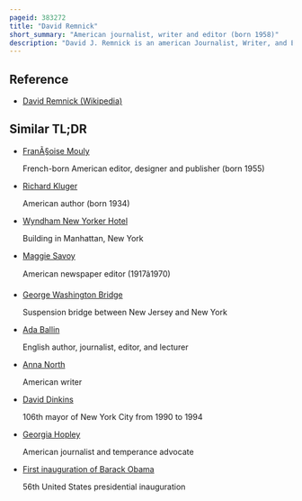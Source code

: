 ```yaml
---
pageid: 383272
title: "David Remnick"
short_summary: "American journalist, writer and editor (born 1958)"
description: "David J. Remnick is an american Journalist, Writer, and Editor. He won a Pulitzer Prize in 1994 for his Book Lenin's Tomb: the last Days of the Soviet Empire, and is also the Author of Resurrection and King of the World: Muhammad Ali and the Rise of an american Hero. Since 1998 Remnick has been Editor of the new Yorker Magazine. He was named as an Advertising Age Editor of the Year in 2000. Before joining The New Yorker, Remnick was a reporter and the Moscow correspondent for The Washington Post. He also served on the Board of Trustees of the new York public Library and is a Member of the american philosophical Society. In 2010, he published his sixth Book, the Bridge: the Life and Rise of Barack Obama."
---
```


## Reference

- [David Remnick (Wikipedia)](https://en.wikipedia.org/?curid=383272)

## Similar TL;DR

- [FranÃ§oise Mouly](/tldr/en/francoise-mouly)

  French-born American editor, designer and publisher (born 1955)

- [Richard Kluger](/tldr/en/richard-kluger)

  American author (born 1934)

- [Wyndham New Yorker Hotel](/tldr/en/wyndham-new-yorker-hotel)

  Building in Manhattan, New York

- [Maggie Savoy](/tldr/en/maggie-savoy)

  American newspaper editor (1917â1970)

- [George Washington Bridge](/tldr/en/george-washington-bridge)

  Suspension bridge between New Jersey and New York

- [Ada Ballin](/tldr/en/ada-ballin)

  English author, journalist, editor, and lecturer

- [Anna North](/tldr/en/anna-north)

  American writer

- [David Dinkins](/tldr/en/david-dinkins)

  106th mayor of New York City from 1990 to 1994

- [Georgia Hopley](/tldr/en/georgia-hopley)

  American journalist and temperance advocate

- [First inauguration of Barack Obama](/tldr/en/first-inauguration-of-barack-obama)

  56th United States presidential inauguration
